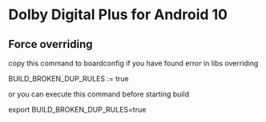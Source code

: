 # Dolby Digital Plus for Android 10

## Force overriding 
copy this command to boardconfig if you have found error in libs overriding

BUILD_BROKEN_DUP_RULES := true

or you can execute this command before starting build

export BUILD_BROKEN_DUP_RULES=true



